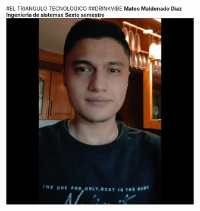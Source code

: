 #EL TRIANGULO TECNOLOGICO
##DRINKVIBE
**Mateo Maldonado Diaz**
**Ingenieria de sistemas**
**Sexto semestre**
![Descripción de la imagen](Fotos/FotoMateo.png)
